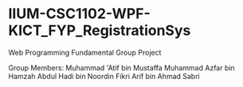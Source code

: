 # IIUM-CSC1102-WPF-KICT_FYP_RegistrationSys
Web Programming Fundamental Group Project

Group Members:
Muhammad 'Atif bin Mustaffa
Muhammad Azfar bin Hamzah
Abdul Hadi bin Noordin
Fikri Arif bin Ahmad Sabri
